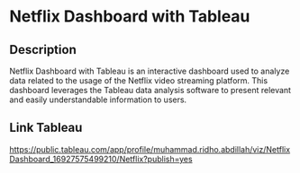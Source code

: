# Netflix Dashboard with Tableau

## Description
Netflix Dashboard with Tableau is an interactive dashboard used to analyze data related to the usage of the Netflix video streaming platform. This dashboard leverages the Tableau data analysis software to present relevant and easily understandable information to users.

## Link Tableau
https://public.tableau.com/app/profile/muhammad.ridho.abdillah/viz/NetflixDashboard_16927575499210/Netflix?publish=yes
